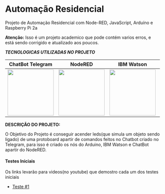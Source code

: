 # Automação Residencial
Projeto de Automação Residencial com Node-RED, JavaScript, Arduíno e Raspberry Pi 2a
<p><b>Atenção:</b> Isso é um projeto academico que pode contém varios erros, e está sendo corrigido e atualizado aos poucos.</p>
<p><em><b>TECNOLOGICAS UTILIZADAS NO PROJETO</b></em></p>

ChatBot Telegram | NodeRED | IBM Watson | Arduino
:---:|:---:|:---:|:---:
<img src="https://logodownload.org/wp-content/uploads/2017/11/telegram-logo.png" alt="" width="150" height="150" />| <img src="https://ww1.prweb.com/prfiles/2017/08/07/14579081/node-red.png" alt="" width="150" height="150" /> | <img src="https://miro.medium.com/max/300/1*aoImpBpbh98TafNt3iT91w.png" alt="" width="150" height="150" /> | <img src="https://cdn.freebiesupply.com/logos/thumbs/2x/arduino-logo.png" alt="" width="199" height="150" />

<p><b> DESCRIÇÃO DO PROJETO: </b> </p>
<p> O Objetivo do Projeto é conseguir acender leds(que simula um objeto sendo ligado) de uma protoboard apartir de comandos feitos no Chatbot criado no Telegram, para isso é criado os nós do Arduino, IBM Watson e ChatBot apartir do NodeRED.</p>


<h4>Testes Iniciais</h4>
<p> Os links levarão para videos(no youtube) que demostro cada um dos testes iniciais </>
<ul>
	<li><a href="https://youtu.be/ggnhirQ0ctI">Teste #1</a></li>
</ul>

